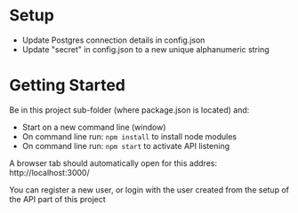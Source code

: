 # Setup

* Update Postgres connection details in config.json
* Update "secret" in config.json to a new unique alphanumeric string

# Getting Started

Be in this project sub-folder (where package.json is located) and:
* Start on a new command line (window)
* On command line run: `npm install` to install node modules
* On command line run: `npm start` to activate API listening

A browser tab should automatically open for this addres: http://localhost:3000/

You can register a new user, or login with the user created from the setup of the API part of this project